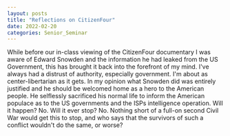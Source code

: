 ```yaml
---
layout: posts
title: "Reflections on CitizenFour"
date: 2022-02-20
categories: Senior_Seminar
---
```

While before our in-class viewing of the CitizenFour documentary I was aware of Edward Snowden and the information he had leaked from the US Government, this has brought it back into the forefront of my mind. I've always had a distrust of authority, especially government. I'm about as center-libertarian as it gets. In my opinion what Snowden did was entirely justified and he should be welcomed home as a hero to the American people. He selflessly sacrificed his normal life to inform the American populace as to the US governments and the ISPs intelligence operation. Will it happen? No. Will it ever stop? No. Nothing short of a full-on second Civil War would get this to stop, and who says that the survivors of such a conflict wouldn't do the same, or worse? 